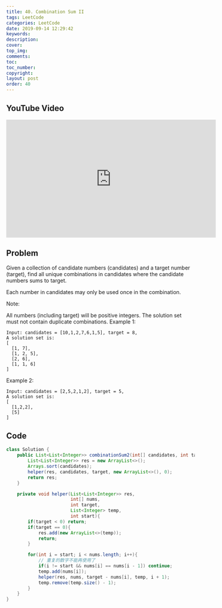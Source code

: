 ```yaml
---
title: 40. Combination Sum II
tags: LeetCode
categories: LeetCode
date: 2019-09-14 12:29:42
keywords:
description:
cover:
top_img:
comments:
toc:
toc_number:
copyright:
layout: post
order: 40
---
```


## YouTube Video

<iframe width="560" height="315" src="https://www.youtube.com/embed/2Olq077uuP8" frameborder="0" allow="accelerometer; autoplay; encrypted-media; gyroscope; picture-in-picture" allowfullscreen></iframe>

## Problem

Given a collection of candidate numbers (candidates) and a target number (target), find all unique combinations in candidates where the candidate numbers sums to target.

Each number in candidates may only be used once in the combination.

Note:

All numbers (including target) will be positive integers.
The solution set must not contain duplicate combinations.
Example 1:

```
Input: candidates = [10,1,2,7,6,1,5], target = 8,
A solution set is:
[
  [1, 7],
  [1, 2, 5],
  [2, 6],
  [1, 1, 6]
]
```

Example 2:

```
Input: candidates = [2,5,2,1,2], target = 5,
A solution set is:
[
  [1,2,2],
  [5]
]
```

## Code

```java
class Solution {
    public List<List<Integer>> combinationSum2(int[] candidates, int target) {
        List<List<Integer>> res = new ArrayList<>();
        Arrays.sort(candidates);
        helper(res, candidates, target, new ArrayList<>(), 0);
        return res;
    }

    private void helper(List<List<Integer>> res,
                        int[] nums,
                        int target,
                        List<Integer> temp,
                        int start){
        if(target < 0) return;
        if(target == 0){
            res.add(new ArrayList<>(temp));
            return;
        }

        for(int i = start; i < nums.length; i++){
            // 重复的数字不能再使用了
            if(i != start && nums[i] == nums[i - 1]) continue;
            temp.add(nums[i]);
            helper(res, nums, target - nums[i], temp, i + 1);
            temp.remove(temp.size() - 1);
        }
    }
}
```
